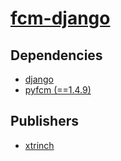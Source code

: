 # [fcm-django](https://pypi.org/project/fcm-django)

## Dependencies
- [django](packages/d/django.md)
- [pyfcm (==1.4.9)](packages/p/pyfcm.md)



## Publishers
- [xtrinch](https://pypi.org/user/xtrinch)

